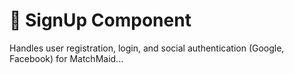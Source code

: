 # 🔐 SignUp Component

Handles user registration, login, and social authentication (Google, Facebook) for MatchMaid...
